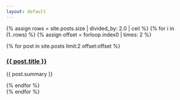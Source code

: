 ```yaml
---
layout: default
---
```


{% assign rows = site.posts.size | divided_by: 2.0 | ceil %}
{% for i in (1..rows) %}
  {% assign offset = forloop.index0 | times: 2 %}
  <div class="row">
    {% for post in site.posts limit:2 offset:offset %}
    <div class="col-sm-6">
      <h3><a href="{{ post.url }}">{{ post.title }}</a></h3>
      <p>{{ post.summary }}</p>
      </div>
    {% endfor %}
  </div>
{% endfor %}

